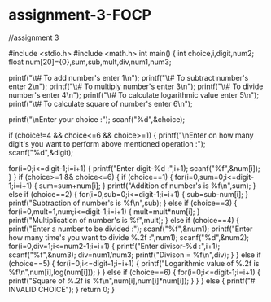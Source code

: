 # assignment-3-FOCP
//assignment 3

#include <stdio.h> #include <math.h> int main() { int choice,i,digit,num2; float num[20]={0},sum,sub,mult,div,num1,num3;

printf("\t# To add number's enter 1\n"); 
printf("\t# To subtract number's enter 2\n"); 
printf("\t# To multiply number's enter 3\n"); 
printf("\t# To divide number's enter 4\n"); 
printf("\t# To calculate logarithmic value enter 5\n"); 
printf("\t# To calculate square of number's enter 6\n"); 
 
printf("\nEnter your choice :"); 
scanf("%d",&choice); 
 
if (choice!=4 && choice<=6 && choice>=1) { 
printf("\nEnter on how many digit's you want to perform above mentioned operation :"); 
scanf("%d",&digit); 

for(i=0;i<=digit-1;i=i+1) { 
    printf("Enter digit-%d :",i+1); 
    scanf("%f",&num[i]); 
} 
} 
if (choice>=1 && choice<=6) { if (choice==1) { for(i=0,sum=0;i<=digit-1;i=i+1) { sum=sum+num[i]; } printf("Addition of number's is %f\n",sum); } else if (choice==2) { for(i=0,sub=0;i<=digit-1;i=i+1) { sub=sub-num[i]; } printf("Subtraction of number's is %f\n",sub); } else if (choice==3) { for(i=0,mult=1,num;i<=digit-1;i=i+1) { mult=mult*num[i]; } printf("Multiplication of number's is %f",mult); } else if (choice==4) { printf("Enter a number to be divided :"); scanf("%f",&num1); printf("Enter how many time's you want to divide %.2f :",num1); scanf("%d",&num2); for(i=0,div=1;i<=num2-1;i=i+1) { printf("Enter divisor-%d :",i+1); scanf("%f",&num3); div=num1/num3; printf("Divison = %f\n",div); } } else if (choice==5) { for(i=0;i<=digit-1;i=i+1) { printf("Logarithmic value of %.2f is %f\n",num[i],log(num[i])); } } else if (choice==6) { for(i=0;i<=digit-1;i=i+1) { printf("Square of %.2f is %f\n",num[i],num[i]*num[i]); } } } else { printf("# INVALID CHOICE"); } return 0; }
